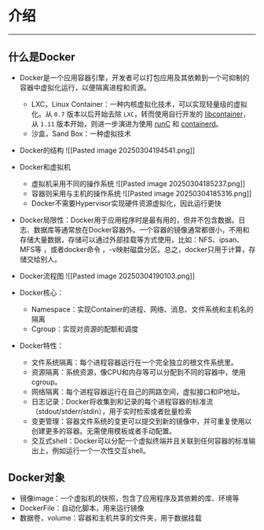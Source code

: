 



# 介绍
---

## 什么是Docker
- Docker是一个应用容器引擎，开发者可以打包应用及其依赖到一个可抑制的容器中虚拟化运行，以便隔离进程和资源。
	- LXC，Linux Container：一种内核虚拟化技术，可以实现轻量级的虚拟化。从 `0.7` 版本以后开始去除 `LXC`，转而使用自行开发的 [libcontainer](https://github.com/docker/libcontainer)，从 `1.11` 版本开始，则进一步演进为使用 [runC](https://github.com/opencontainers/runc) 和 [containerd](https://github.com/containerd/containerd)。
	- 沙盒，Sand Box：一种虚拟技术
- Docker的结构
	![[Pasted image 20250304194541.png]]
- Docker和虚拟机
	- 虚拟机采用不同的操作系统
	![[Pasted image 20250304185237.png]]
	- 容器则采用与主机的操作系统
	![[Pasted image 20250304185316.png]]
	- Docker不需要Hypervisor实现硬件资源虚拟化，因此运行更快

- Docker局限性：Docker用于应用程序时是最有用的，但并不包含数据。日志、数据库等通常放在Docker容器外。一个容器的镜像通常都很小，不用和存储大量数据，存储可以通过外部挂载等方式使用，比如：NFS、ipsan、MFS等 ，或者docker命令 ，-v映射磁盘分区。总之，docker只用于计算，存储交给别人。

- Docker流程图
![[Pasted image 20250304190103.png]]

- Docker核心：
	- Namespace：实现Container的进程、网络、消息、文件系统和主机名的隔离
	- Cgroup：实现对资源的配额和调度

- Docker特性：
	- 文件系统隔离：每个进程容器运行在一个完全独立的根文件系统里。
	- 资源隔离：系统资源，像CPU和内存等可以分配到不同的容器中，使用cgroup。
	- 网络隔离：每个进程容器运行在自己的网路空间，虚拟接口和IP地址。
	- 日志记录：Docker将收集到和记录的每个进程容器的标准流（stdout/stderr/stdin），用于实时检索或者批量检索
	- 变更管理：容器文件系统的变更可以提交到新的镜像中，并可重复使用以创建更多的容器。无需使用模板或者手动配置。
	- 交互式shell：Docker可以分配一个虚拟终端并且关联到任何容器的标准输出上，例如运行一个一次性交互shell。

## Docker对象
- 镜像image：一个虚拟机的快照，包含了应用程序及其依赖的库、环境等
- DockerFile：自动化脚本，用来运行镜像
- 数据卷，volume：容器和主机共享的文件夹，用于数据挂载
# 


